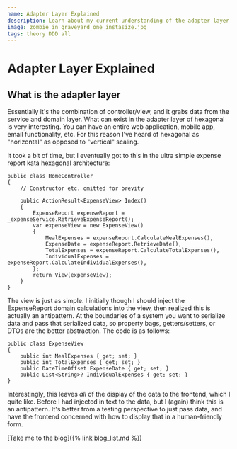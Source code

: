 ```yaml
---
name: Adapter Layer Explained
description: Learn about my current understanding of the adapter layer
image: zombie_in_graveyard_one_instasize.jpg
tags: theory DDD all
---
```


# Adapter Layer Explained

## What is the adapter layer

Essentially it's the combination of controller/view, and it grabs data from the service and domain layer. What can exist
in the adapter layer of hexagonal is very interesting. You can have an entire web application, mobile app, email functionality,
etc. For this reason I've heard of hexagonal as "horizontal" as opposed to "vertical" scaling.

It took a bit of time, but I eventually got to this in the ultra simple expense report kata hexagonal architecture:

```text
public class HomeController
{
    // Constructor etc. omitted for brevity
    
    public ActionResult<ExpenseView> Index()
    {
        ExpenseReport expenseReport = _expenseService.RetrieveExpenseReport();
        var expenseView = new ExpenseView() 
        {
            MealExpenses = expenseReport.CalculateMealExpenses(),
            ExpenseDate = expenseReport.RetrieveDate(),
            TotalExpenses = expenseReport.CalculateTotalExpenses(),
            IndividualExpenses = expenseReport.CalculateIndividualExpenses(),
        };
        return View(expenseView);
    }
}
```

The view is just as simple. I initially though I should inject the ExpenseReport domain calculations into the view, then
realized this is actually an antipattern. At the boundaries of a system you want to serialize data and pass that serialized
data, so property bags, getters/setters, or DTOs are the better abstraction. The code is as follows:


```text
public class ExpenseView
{
    public int MealExpenses { get; set; }
    public int TotalExpenses { get; set; }
    public DateTimeOffset ExpenseDate { get; set; }
    public List<String>? IndividualExpenses { get; set; }
}
```

Interestingly, this leaves *all* of the display of the data to the frontend, which I quite like. Before I had injected in
text to the data, but I (again) think this is an antipattern. It's better from a testing perspective to just pass data,
and have the frontend concerned with how to display that in a human-friendly form.


[Take me to the blog]({% link blog_list.md %})
